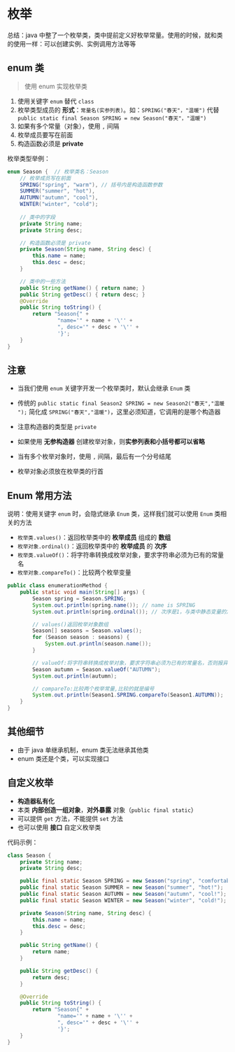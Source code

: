 # 枚举

总结：java 中整了一个枚举类，类中提前定义好枚举常量。使用的时候，就和类的使用一样：可以创建实例、实例调用方法等等

## enum 类
> 使用 enum 实现枚举类

1. 使用关键字 `enum` 替代 `class`
2. 枚举类型成员的 **形式**：`常量名(实参列表)`。如：`SPRING("春天"，"温暖")` 代替 `public static final Season SPRING = new Season("春天"，"温暖")`
3. 如果有多个常量（对象），使用 `,` 间隔
4. 枚举成员要写在前面
5. 构造函数必须是 **private**

枚举类型举例：
```java
enum Season {  // 枚举类名：Season
    // 枚举成员写在前面
    SPRING("spring", "warm"), // 括号内是构造函数参数
    SUMMER("summer", "hot"),
    AUTUMN("autumn", "cool"),
    WINTER("winter", "cold");
    
    // 类中的字段
    private String name;
    private String desc;

    // 构造函数必须是 private
    private Season(String name, String desc) {
        this.name = name;
        this.desc = desc;
    }

    // 类中的一些方法
    public String getName() { return name; }
    public String getDesc() { return desc; }
    @Override
    public String toString() {
        return "Season{" +
                "name='" + name + '\'' +
                ", desc='" + desc + '\'' +
                '}';
    }
}
```

## 注意
- 当我们使用 `enum` 关键字开发一个枚举类时，默认会继承 `Enum` 类
- 传统的 `public static final Season2 SPRING = new Season2("春天","温暖
  ");` 简化成 `SPRING("春天","温暖")`，这里必须知道，它调用的是哪个构造器
- 注意构造器的类型是 `private`

- 如果使用 **无参构造器** 创建枚举对象，则**实参列表和小括号都可以省略**
- 当有多个枚举对象时，使用 `,` 间隔，最后有一个分号结尾
- 枚举对象必须放在枚举类的行首

## Enum 常用方法

说明：使用关键字 `enum` 时，会隐式继承 `Enum` 类，这样我们就可以使用 `Enum` 类相关的方法

- `枚举类.values()`：返回枚举类中的 **枚举成员** 组成的 **数组**
- `枚举对象.ordinal()`：返回枚举类中的 **枚举成员** 的 **次序**
- `枚举类.valueOf()`：将字符串转换成枚举对象，要求字符串必须为已有的常量名
- `枚举对象.compareTo()`：比较两个枚举变量

```java
public class enumerationMethod {
    public static void main(String[] args) {
        Season spring = Season.SPRING;
        System.out.println(spring.name()); // name is SPRING
        System.out.println(spring.ordinal()); // 次序是1，与类中静态变量的定义顺序有关

        // values()返回枚举对象数组
        Season[] seasons = Season.values();
        for (Season season : seasons) {
            System.out.println(season.name());
        }

        // valueOf:将字符串转换成枚举对象，要求字符串必须为已有的常量名，否则报异常
        Season autumn = Season.valueOf("AUTUMN");
        System.out.println(autumn);

        // compareTo:比较两个枚举常量,比较的就是编号
        System.out.println(Season1.SPRING.compareTo(Season1.AUTUMN));
    }
}
```

## 其他细节

- 由于 java 单继承机制，enum 类无法继承其他类
- enum 类还是个类，可以实现接口

## 自定义枚举
- **构造器私有化**
- 本类 **内部创造一组对象**，**对外暴露** 对象（`public final static`）
- 可以提供 `get` 方法，不能提供 `set` 方法
- 也可以使用 **接口** 自定义枚举类

代码示例：
```java
class Season {
    private String name;
    private String desc;

    public final static Season SPRING = new Season("spring", "comfortable!");
    public final static Season SUMMER = new Season("summer", "hot!");
    public final static Season AUTUMN = new Season("autumn", "cool!");
    public final static Season WINTER = new Season("winter", "cold!");

    private Season(String name, String desc) {
        this.name = name;
        this.desc = desc;
    }

    public String getName() {
        return name;
    }

    public String getDesc() {
        return desc;
    }

    @Override
    public String toString() {
        return "Season{" +
                "name='" + name + '\'' +
                ", desc='" + desc + '\'' +
                '}';
    }
}
```
